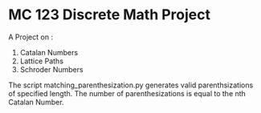 # MC 123 Discrete Math Project
A Project on :
1. Catalan Numbers
2. Lattice Paths
3. Schroder Numbers

The script matching_parenthesization.py generates valid parenthsizations of specified length.
The number of parenthesizations is equal to the nth Catalan Number.

